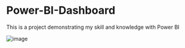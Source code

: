 # Power-BI-Dashboard
This is a project demonstrating my skill and knowledge with Power BI

![image](https://github.com/tookhan1/Power-BI-Dashboard/assets/124211017/39ae2c73-ecba-49a8-8594-38730593be65)
